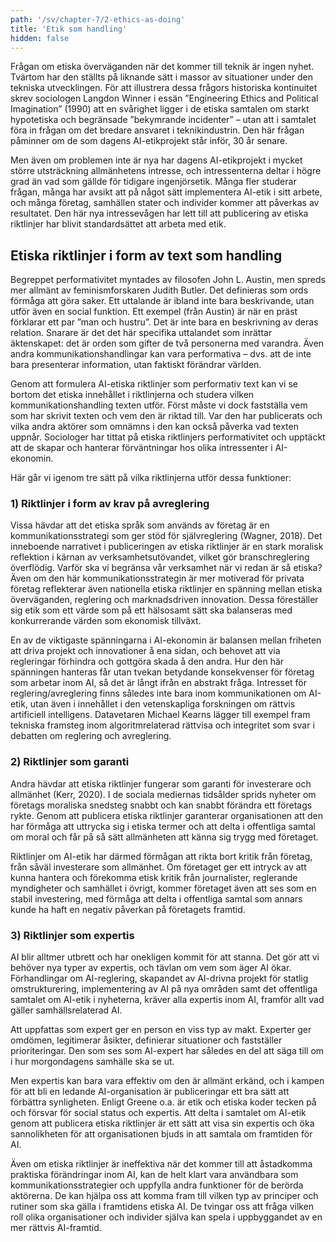 ```yaml
---
path: '/sv/chapter-7/2-ethics-as-doing'
title: 'Etik som handling'
hidden: false
---
```


<hero-icon heroIcon='chap7'/>


<styled-text>

Frågan om etiska överväganden när det kommer till teknik är ingen nyhet. Tvärtom har den ställts på liknande sätt i massor av situationer under den tekniska utvecklingen. För att illustrera dessa frågors historiska kontinuitet skrev sociologen Langdon Winner i essän ”Engineering Ethics and Political Imagination” (1990) att en svårighet ligger i de etiska samtalen om starkt hypotetiska och begränsade ”bekymrande incidenter” – utan att i samtalet föra in frågan om det bredare ansvaret i teknikindustrin. Den här frågan påminner om de som dagens AI-etikprojekt står inför, 30 år senare.

Men även om problemen inte är nya har dagens AI-etikprojekt i mycket större utsträckning allmänhetens intresse, och intressenterna deltar i högre grad än vad som gällde för tidigare ingenjörsetik. Många fler studerar frågan, många har avsikt att på något sätt implementera AI-etik i sitt arbete, och många företag, samhällen stater och individer kommer att påverkas av resultatet. Den här nya intressevågen har lett till att publicering av etiska riktlinjer har blivit standardsättet att arbeta med etik.

</styled-text>

## Etiska riktlinjer i form av text som handling

<text-box name="Performativitet">

Begreppet performativitet myntades av filosofen John L. Austin, men spreds mer allmänt av feminismforskaren Judith Butler. Det definieras som ords förmåga att göra saker. Ett uttalande är ibland inte bara beskrivande, utan utför även en social funktion. Ett exempel (från Austin) är när en präst förklarar ett par ”man och hustru”. Det är inte bara en beskrivning av deras relation. Snarare är det det här specifika uttalandet som inrättar äktenskapet: det är orden som gifter de två personerna med varandra. Även andra kommunikationshandlingar kan vara performativa – dvs. att de inte bara presenterar information, utan faktiskt förändrar världen.

</text-box>

<styled-text>

Genom att formulera AI-etiska riktlinjer som performativ text kan vi se bortom det etiska innehållet i riktlinjerna och studera vilken kommunikationshandling texten utför. Först måste vi dock fastställa vem som har skrivit texten och vem den är riktad till. Var den har publicerats och vilka andra aktörer som omnämns i den kan också påverka vad texten uppnår. Sociologer har tittat på etiska riktlinjers performativitet och upptäckt att de skapar och hanterar förväntningar hos olika intressenter i AI-ekonomin.

Här går vi igenom tre sätt på vilka riktlinjerna utför dessa funktioner:

### 1) Riktlinjer i form av krav på avreglering

Vissa hävdar att det etiska språk som används av företag är en kommunikationsstrategi som ger stöd för självreglering (Wagner, 2018). Det inneboende narrativet i publiceringen av etiska riktlinjer är en stark moralisk reflektion i kärnan av verksamhetsutövandet, vilket gör branschreglering överflödig. Varför ska vi begränsa vår verksamhet när vi redan är så etiska? Även om den här kommunikationsstrategin är mer motiverad för privata företag reflekterar även nationella etiska riktlinjer en spänning mellan etiska överväganden, reglering och marknadsdriven innovation. Dessa föreställer sig etik som ett värde som på ett hälsosamt sätt ska balanseras med konkurrerande värden som ekonomisk tillväxt.

En av de viktigaste spänningarna i AI-ekonomin är balansen mellan friheten att driva projekt och innovationer å ena sidan, och behovet att via regleringar förhindra och gottgöra skada å den andra. Hur den här spänningen hanteras får utan tvekan betydande konsekvenser för företag som arbetar inom AI, så det är långt ifrån en abstrakt fråga. Intresset för reglering/avreglering finns således inte bara inom kommunikationen om AI-etik, utan även i innehållet i den vetenskapliga forskningen om rättvis artificiell intelligens. Datavetaren Michael Kearns lägger till exempel fram tekniska framsteg inom algoritmrelaterad rättvisa och integritet som svar i debatten om reglering och avreglering.

### 2) Riktlinjer som garanti

Andra hävdar att etiska riktlinjer fungerar som garanti för investerare och allmänhet (Kerr, 2020). I de sociala mediernas tidsålder sprids nyheter om företags moraliska snedsteg snabbt och kan snabbt förändra ett företags rykte. Genom att publicera etiska riktlinjer garanterar organisationen att den har förmåga att uttrycka sig i etiska termer och att delta i offentliga samtal om moral och får på så sätt allmänheten att känna sig trygg med företaget.

Riktlinjer om AI-etik har därmed förmågan att rikta bort kritik från företag, från såväl investerare som allmänhet. Om företaget ger ett intryck av att kunna hantera och förekomma etisk kritik från journalister, reglerande myndigheter och samhället i övrigt, kommer företaget även att ses som en stabil investering, med förmåga att delta i offentliga samtal som annars kunde ha haft en negativ påverkan på företagets framtid.


### 3) Riktlinjer som expertis

AI blir alltmer utbrett och har onekligen kommit för att stanna. Det gör att vi behöver nya typer av expertis, och tävlan om vem som äger AI ökar. Förhandlingar om AI-reglering, skapandet av AI-drivna projekt för statlig omstrukturering, implementering av AI på nya områden samt det offentliga samtalet om AI-etik i nyheterna, kräver alla expertis inom AI, framför allt vad gäller samhällsrelaterad AI.

Att uppfattas som expert ger en person en viss typ av makt. Experter ger omdömen, legitimerar åsikter, definierar situationer och fastställer prioriteringar. Den som ses som AI-expert har således en del att säga till om i hur morgondagens samhälle ska se ut.

Men expertis kan bara vara effektiv om den är allmänt erkänd, och i kampen för att bli en ledande AI-organisation är publiceringar ett bra sätt att förbättra synligheten. Enligt Greene o.a. är etik och etiska koder tecken på och försvar för social status och expertis. Att delta i samtalet om AI-etik genom att publicera etiska riktlinjer är ett sätt att visa sin expertis och öka sannolikheten för att organisationen bjuds in att samtala om framtiden för AI.

Även om etiska riktlinjer är ineffektiva när det kommer till att åstadkomma praktiska förändringar inom AI, kan de helt klart vara användbara som kommunikationsstrategier och uppfylla andra funktioner för de berörda aktörerna. De kan hjälpa oss att komma fram till vilken typ av principer och rutiner som ska gälla i framtidens etiska AI. De tvingar oss att fråga vilken roll olika organisationer och individer själva kan spela i uppbyggandet av en mer rättvis AI-framtid.

</styled-text>
